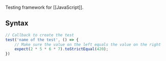 Testing framework for [[JavaScript]].

## Syntax
```js
// Callback to create the test
test('name of the test', () => {
	// Make sure the value on the left equals the value on the right
	expect(2 * 5 * 6 * 7).toStrictEqual(420);
})
```
